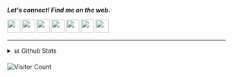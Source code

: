 
<b><i>Let's connect! Find me on the web.</i></b>

[<img height="30" src="https://img.shields.io/badge/twitter-%231DA1F2.svg?&style=for-the-badge&logo=twitter&logoColor=white" />][twitter]
[<img height="30" src = "https://img.shields.io/badge/Youtube-%23E4405F.svg?&style=for-the-badge&logo=Youtube&logoColor=white">][Youtube] 
[<img height="30" src="https://img.shields.io/badge/melhamra-%230077B5.svg?style=for-the-badge&logo=Hashnode&logoColor=white" />][Hashnode]
[<img height="30" src = "https://img.shields.io/badge/gmail-c14438?&style=for-the-badge&logo=gmail&logoColor=white">][gmail] 
[<img height="30" src="https://img.shields.io/badge/linkedin-blue.svg?&style=for-the-badge&logo=linkedin&logoColor=white" />][LinkedIn]
[<img height="30" src="https://img.shields.io/badge/-Medium-000000.svg?&style=for-the-badge&logo=Medium&logoColor=white" />][Medium]
[<img height="30" src = "https://img.shields.io/badge/Facebook-036be4.svg?&style=for-the-badge&logo=facebook&logoColor=white">][Facebook]
<br />
<hr />

<details>
<summary>📊 Github Stats</summary>
  <p align="center"> <img src="https://github-readme-stats.vercel.app/api?username=mohamed-elhamra&show_icons=true&theme=gotham" alt="Mohamed Elhamra | Stats" />

</details>

![Visitor Count](https://profile-counter.glitch.me/{mohamed-elhamra}/count.svg)



[twitter]: https://twitter.com/ElhamraMohamed
[Youtube]: https://www.youtube.com/watch?v=WrMlUE3BVIo&t=47s&ab_channel=MohamedElhamra
[Hashnode]: https://www.mohamed-elhamra.me/
[gmail]: https://gmail.com
[linkedin]: https://www.linkedin.com/in/mohamed-elhamra/
[Medium]: https://medium.com/@mohamed.elhamra
[Facebook]: https://www.facebook.com/moohamed.elhamra

